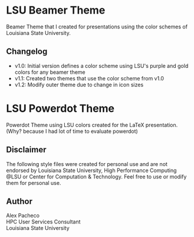 # LSU Beamer Theme

Beamer Theme that I created for presentations using the color schemes of Louisiana State University.

## Changelog

 * v1.0: Initial version defines a color scheme using LSU's purple and gold colors for any beamer theme
 * v1.1: Created two themes that use the color scheme from v1.0
 * v1.2: Modify outer theme due to change in icon sizes

# LSU Powerdot Theme
Powerdot Theme using LSU colors created for the LaTeX presentation. (Why? because I had lot of time to 
evaluate powerdot)

## Disclaimer

The following style files were created for personal use and are not endorsed by Louisiana State University, 
High Performance Computing @LSU or Center for Computation & Technology. Feel free to use or modify them for 
personal use.

## Author

Alex Pacheco  
HPC User Services Consultant  
Louisiana State University  


